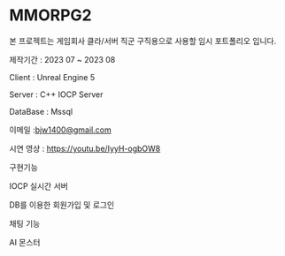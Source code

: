 # MMORPG2

본 프로젝트는 게임회사 클라/서버 직군 구직용으로 사용할 임시 포트폴리오 입니다.

제작기간 : 2023 07 ~ 2023 08

Client : Unreal Engine 5


Server : C++ IOCP Server


DataBase : Mssql


이메일 :bjw1400@gmail.com

시연 영상 : https://youtu.be/IyyH-ogbOW8


구현기능




IOCP 실시간 서버


DB를 이용한 회원가입 및 로그인



채팅 기능


AI 몬스터
